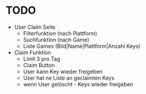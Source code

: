 # TODO
- User Claim Seite
  - Filterfunktion (nach Plattform)
  - Suchfunktion (nach Game)
  - Liste Games (Bild|Name|Plattform|Anzahl Keys)
- Claim Funktion
  - Limit 3 pro Tag
  - Claim Button
  - User kann Key wieder freigeben
  - User hat ne Liste an geclaimten Keys
  - wenn User gelöscht - Keys wieder freigeben